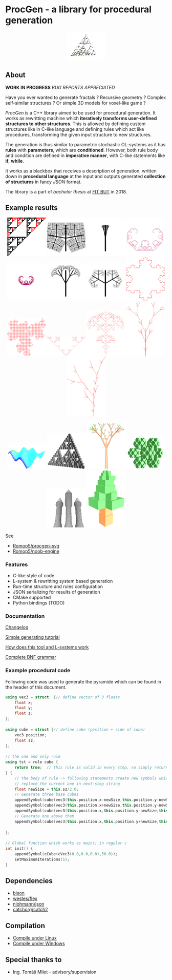 ProcGen - a library for procedural generation
================================
<p align="center">
    <img width="120" height="90" src="https://github.com/Romop5/procgen/blob/master/pyramide.gif?raw=true">
</p>

## About
**WORK IN PROGRESS** *BUG REPORTS APPRECIATED*

Have you ever wanted to generate fractals ? Recursive geometry ? Complex self-similar structures ? Or simple 3D models for voxel-like game ?

*ProcGen* is a C++ library aimed to be used for procedural generation. It works as rewritting machine which **iteratively transforms user-defined structures to other structures**. This is allowed by defining custom structures like in C-like language and defining rules which act like procedures, transforming the given input structure to new structures.

The generation is thus similar to parametric stochastic OL-systems as it has **rules** with **parameters**, which are **conditioned**. However, both rule body and condition are defined in **imperative manner**, with C-like statements like **if**, **while**.

It works as a blackbox that receives a description of generation, written down in **procedural language** at the input and outputs generated **collection of structures** in fancy *JSON* format.


The library is a part of *bachelor thesis* at [FIT BUT](www.fit.vutbr.cz) in 2018.
## Example results
<p align="center">
<img src="https://github.com/Romop5/procgen-svg/blob/master/build/bullet.svg.png?raw=true" width="120px">
<img src="https://github.com/Romop5/procgen-svg/blob/master/build/densetree.svg.png?raw=true" width="120px">
<img src="https://github.com/Romop5/procgen-svg/blob/master/build/ker-10angle.svg.png?raw=true" width="120px">
<img src="https://github.com/Romop5/procgen-svg/blob/master/build/newhash.svg.png?raw=true" width="120px">
<img src="https://github.com/Romop5/procgen-svg/blob/master/build/nicehash.svg.png?raw=true" width="120px">
<img src="https://github.com/Romop5/procgen-svg/blob/master/build/strom-30-06.svg.png?raw=true" width="120px">
<img src="https://github.com/Romop5/procgen-svg/blob/master/build/strom-sixedge.svg.png?raw=true" width="120px">
<img src="https://github.com/Romop5/procgen-svg/blob/master/build/turtle.snowflake.png?raw=true" width="120px">
<img src="https://github.com/Romop5/procgen-svg/blob/master/build/turtle.labyrint.procgen.png?raw=true" width="120px">
<img src="https://github.com/Romop5/procgen-svg/blob/master/build/turtle.classic.procgen.png?raw=true" width="120px">
<img src="https://github.com/Romop5/procgen-svg/blob/master/build/turtle.tree.procgen.png?raw=true" width="120px">
<img src="https://github.com/Romop5/procgen-svg/blob/master/build/turtle.tree2.procgen.png?raw=true" width="120px">
<img src="https://github.com/Romop5/procgen-svg/blob/master/build/turtle.tree3.procgen.png?raw=true" width="120px">
</p>
<p align="center">
<img src="https://github.com/Romop5/noob-engine/blob/master/build/exampleProceduralPlane.png?raw=true" width="120px">
<img src="https://github.com/Romop5/noob-engine/blob/master/build/examplePyramide.png?raw=true" width="120px">
<img src="https://github.com/Romop5/noob-engine/blob/master/build/exampleRealTree.png?raw=true" width="120px">
<img src="https://github.com/Romop5/noob-engine/blob/master/build/exampleSiepiersky.png?raw=true" width="120px">
<img src="https://github.com/Romop5/noob-engine/blob/master/build/exampleTower.png?raw=true" width="120px">
<img src="https://github.com/Romop5/noob-engine/blob/master/build/exampleTree.png?raw=true" width="120px">

</p>

See 
* [Romop5/procgen-svg](https://github.com/Romop5/procgen-svg)
* [Romop5/noob-engine](https://github.com/Romop5/noob-engine)


### Features
* C-like style of code
* L-system & rewritting system based generation
* Run-time structure and rules configuration 
* JSON serializing for results of generation
* CMake supported
* Python bindings (TODO)

### Documentation
[Changelog](CHANGELOG.md)

[Simple generating tutorial](doc/TUTORIAL.md)

[How does this tool and L-systems work](HOWDOESITWORK.md)

[Complete BNF grammar](doc/COMPLETEGRAMMAR.md) 


### Example procedural code
Following code was used to generate the pyramide which can be found in the header of
this document.

```cpp
using vec3 = struct  {// define vector of 3 floats
    float x;
    float y;
    float z;
};

using cube = struct {// define cube (position + side of cube)
    vec3 position;
    float sz;
};

// the one and only rule
using tst = rule cube {
    return true;  // this rule is valid in every step, so simply return true
} {
    // the body of rule -> following statements create new symbols which
    // replace the current one in next-step string
    float newSize = this.sz/2.0;
    // Generate three base cubes
    appendSymbol(cube(vec3(this.position.x-newSize,this.position.y-newSize,this.position.z-newSize) ,newSize));
    appendSymbol(cube(vec3(this.position.x+newSize,this.position.y-newSize,this.position.z-newSize) ,newSize));
    appendSymbol(cube(vec3(this.position.x,this.position.y-newSize,this.position.z+newSize) ,newSize));
    // Generate one above them
    appendSymbol(cube(vec3(this.position.x,this.position.y+newSize,this.position.z) ,newSize));

};

// Global function which works as main() in regular c
int init() {
    appendSymbol(cCube(cVec3(0.0,0.0,0.0),50.0));
    setMaximumIterations(5);
}
```
## Dependencies
* [bison](https://www.gnu.org/software/bison/)
* [westes/flex](https://github.com/westes/flex)
* [nlohmann/json](https://github.com/nlohmann/json)
* [catchorg/catch2](https://github.com/catchorg/Catch2)

## Compilation

* [Compile under Linux](COMPILE-LINUX.md)
* [Compile under Windows](COMPILE-WINDOWS.md)


## Special thanks to
* Ing. Tomáš Milet - advisory/supervision

